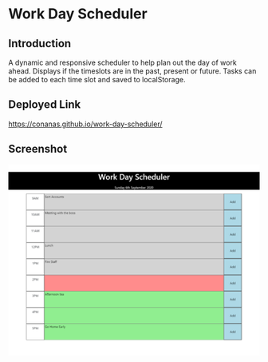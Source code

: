 # Work Day Scheduler

## Introduction

A dynamic and responsive scheduler to help plan out the day of work ahead. Displays if the timeslots are in the past, present or future. Tasks can be added to each time slot and saved to localStorage.

## Deployed Link

https://conanas.github.io/work-day-scheduler/

## Screenshot

![Alt text](screenshots\work-day-scheduler-screenshot.png "Work Day Scheduler Screenshot")